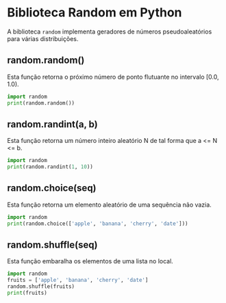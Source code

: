 # Biblioteca Random em Python

A biblioteca `random`  implementa geradores de números pseudoaleatórios para várias distribuições.

## random.random()

Esta função retorna o próximo número de ponto flutuante no intervalo [0.0, 1.0).

```python
import random
print(random.random())
```

## random.randint(a, b)

Esta função retorna um número inteiro aleatório N de tal forma que a <= N <= b.

```python
import random
print(random.randint(1, 10))
```

## random.choice(seq)

Esta função retorna um elemento aleatório de uma sequência não vazia.

```python
import random
print(random.choice(['apple', 'banana', 'cherry', 'date']))
```

## random.shuffle(seq)

Esta função embaralha os elementos de uma lista no local.

```python
import random
fruits = ['apple', 'banana', 'cherry', 'date']
random.shuffle(fruits)
print(fruits)
```